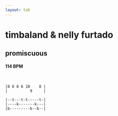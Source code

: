 ```yaml
---
layout: tab
---
```


# timbaland & nelly furtado
## promiscuous

#### 114 BPM
     
<br />
             
```bbx-melody
|8 6 8 6 10    8 |                  
|          9     |                  
```
                  
```
|--t---t-t-----t-|
|----k-------k---|
|b---------b--b--|
```
